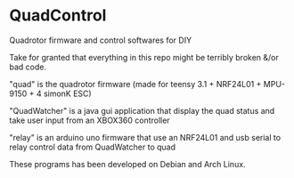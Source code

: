 QuadControl
===========

Quadrotor firmware and control softwares for DIY


Take for granted that everything in this repo might be terribly broken &/or bad code.


"quad" is the quadrotor firmware (made for teensy 3.1 + NRF24L01 + MPU-9150 + 4 simonK ESC)

"QuadWatcher" is a java gui application that display the quad status and take user input from an XBOX360 controller

"relay" is an arduino uno firmware that use an NRF24L01 and usb serial to relay control data from QuadWatcher to quad


These programs has been developed on Debian and Arch Linux.
